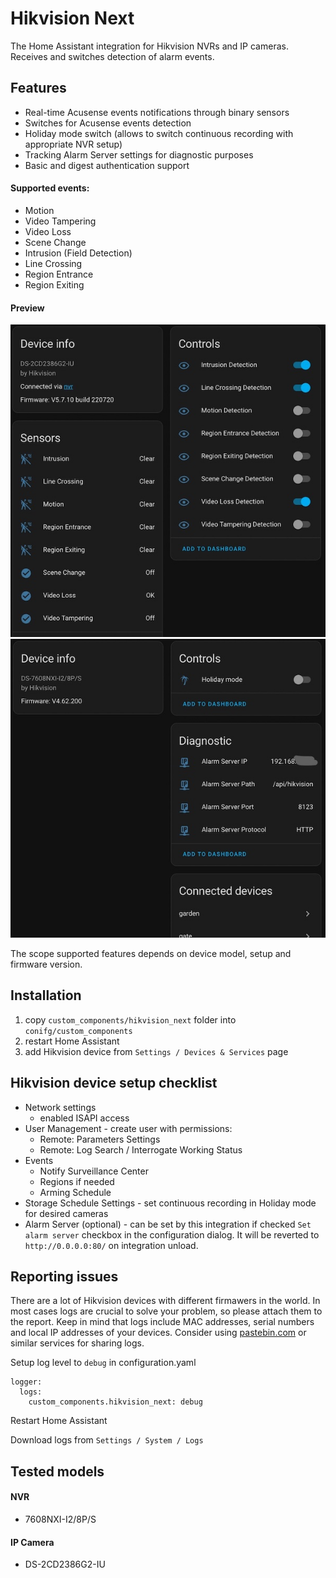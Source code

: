 # Hikvision Next

The Home Assistant integration for Hikvision NVRs and IP cameras. Receives and switches detection of alarm events.

## Features
- Real-time Acusense events notifications through binary sensors
- Switches for Acusense events detection
- Holiday mode switch (allows to switch continuous recording with appropriate NVR setup)
- Tracking Alarm Server settings for diagnostic purposes
- Basic and digest authentication support

#### Supported events:
- Motion
- Video Tampering
- Video Loss
- Scene Change
- Intrusion (Field Detection)
- Line Crossing
- Region Entrance
- Region Exiting

#### Preview
![IP Camera](/assets/ipcam.jpg)
![NVR](/assets/nvr.jpg)


The scope supported features depends on device model, setup and firmware version.

## Installation
1. copy `custom_components/hikvision_next` folder into `conifg/custom_components`
2. restart Home Assistant
3. add Hikvision device from `Settings / Devices & Services` page

## Hikvision device setup checklist
- Network settings
    - enabled ISAPI access
- User Management - create user with permissions:
    - Remote: Parameters Settings
    - Remote: Log Search / Interrogate Working Status
- Events
    - Notify Surveillance Center
    - Regions if needed
    - Arming Schedule
- Storage Schedule Settings - set continuous recording in Holiday mode for desired cameras
- Alarm Server (optional) - can be set by this integration if checked `Set alarm server` checkbox in the configuration dialog. It will be reverted to `http://0.0.0.0:80/` on integration unload.

## Reporting issues

There are a lot of Hikvision devices with different firmawers in the world. In most cases logs are crucial to solve your problem, so please attach them to the report.
Keep in mind that logs include MAC addresses, serial numbers and local IP addresses of your devices. Consider using [pastebin.com](https://pastebin.com) or similar services for sharing logs.

Setup log level to `debug` in configuration.yaml
```
logger:
  logs:
    custom_components.hikvision_next: debug
```
Restart Home Assistant

Download logs from `Settings / System / Logs`
## Tested models
#### NVR
- 7608NXI-I2/8P/S
#### IP Camera
- DS-2CD2386G2-IU
